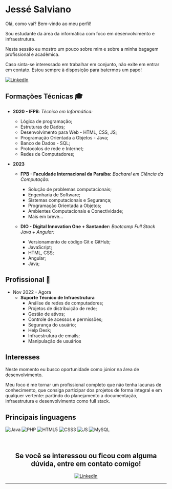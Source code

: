 # Jessé Salviano 
Olá, como vai? Bem-vindo ao meu perfil!

Sou estudante da área da informática com foco em desenvolvimento e infraestrutura.

Nesta sessão eu mostro um pouco sobre mim e sobre a minha bagagem profissional e acadêmica.

Caso sinta-se interessado em trabalhar em conjunto, não exite em entrar em contato. Estou sempre à disposição para batermos um papo!

 [![LinkedIn](https://img.shields.io/badge/LinkedIn-000?style=for-the-badge&logo=linkedin&logoColor=0E76A8)](https://www.linkedin.com/in/jesse-salviano/) 


## Formações Técnicas 🎓
- **2020 - IFPB**: _Técnico em Informática:_
    - Lógica de programação;
    - Estruturas de Dados;
    - Desenvolvimento para Web - HTML, CSS, JS;
    - Programação Orientada a Objetos - Java;
    - Banco de Dados - SQL;
    - Protocolos de rede e Internet;
    - Redes de Computadores;


- **2023** 
    - **FPB - Faculdade Internacional da Paraíba:**  _Bacharel em Ciência da Computação:_
        - Solução de problemas computacionais;
        - Engenharia de Software;
        - Sistemas computacionais e Segurança;
        - Programação Orientada a Objetos;
        - Ambientes Computacionais e Conectividade;
        - Mais em breve...

    - **DIO - Digital Innovation One + Santander:** _Bootcamp Full Stack Java + Angular:_

        - Versionamento de código Git e GitHub;
        - JavaScript; 
        - HTML, CSS;
        - Angular;
        - Java;


## Profissional 💼
- Nov 2022 - Agora
    -  **Suporte Técnico de Infraestrutura**
        - Análise de redes de computadores;
        - Projetos de distribuição de rede;
        - Gestão de ativos;
        - Controle de acessos e permissões;
        - Segurança do usuário;
        - Help Desk;
        - Infraestrutura de emails;
        - Manipulação de usuários


## Interesses
Neste momento eu busco oportunidade como júnior na área de desenvolvimento. 

Meu foco é me tornar um profissional completo que não tenha lacunas de conhecimento, que consiga participar dos projetos de forma integral e em qualquer vertente: partindo do planejamento a documentação, infraestrutura e desenvolvimento como full stack. 


## Principais linguagens

![Java](https://img.shields.io/badge/Java-000?style=for-the-badge&logo=Java)
![PHP](https://img.shields.io/badge/PHP-000?style=for-the-badge&logo=PHP)
![HTML5](https://img.shields.io/badge/HTML5-000?style=for-the-badge&logo=html5)
![CSS3](https://img.shields.io/badge/CSS3-000?style=for-the-badge&logo=css3&logoColor=264CE4)
![JS](https://img.shields.io/badge/JS-000?style=for-the-badge&logo=JavaScript) 
![MySQL](https://img.shields.io/badge/MySQL-000?style=for-the-badge&logo=MySQL)   


<br>
<div align="center">

## Se você se interessou ou ficou com alguma dúvida, entre em contato comigo!

[![LinkedIn](https://img.shields.io/badge/LinkedIn-000?style=for-the-badge&logo=linkedin&logoColor=0E76A8)](https://www.linkedin.com/in/jesse-salviano/) 

</div>

---
